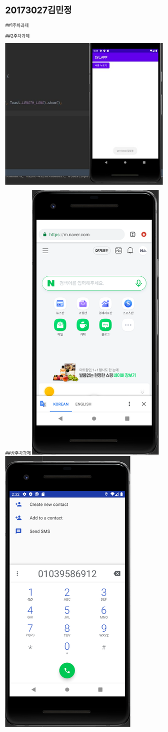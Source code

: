 # 20173027김민정

##1주차과제

##2주차과제

  <img width="" height="" src="./png/2주차과제_20173027김민정.JPG"></img>

##삼주차과제
<img width="" height="" src="./png/네이버.PNG"></img>
<img width="" height="" src="./png/전화.PNG"></img>
